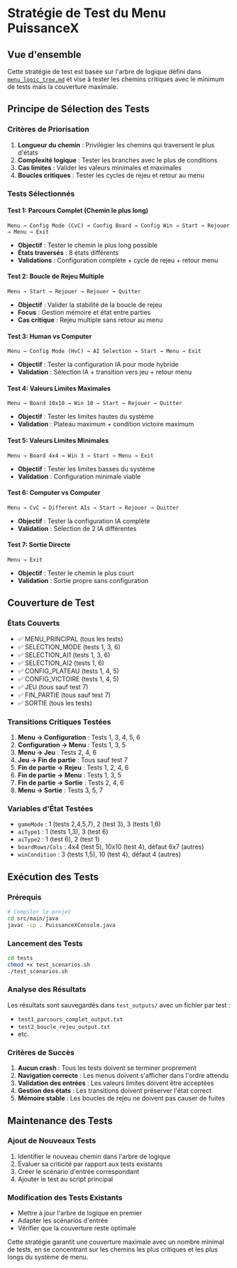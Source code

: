 # Stratégie de Test du Menu PuissanceX

## Vue d'ensemble

Cette stratégie de test est basée sur l'arbre de logique défini dans [`menu_logic_tree.md`](menu_logic_tree.md) et vise à tester les chemins critiques avec le minimum de tests mais la couverture maximale.

## Principe de Sélection des Tests

### Critères de Priorisation
1. **Longueur du chemin** : Privilégier les chemins qui traversent le plus d'états
2. **Complexité logique** : Tester les branches avec le plus de conditions
3. **Cas limites** : Valider les valeurs minimales et maximales
4. **Boucles critiques** : Tester les cycles de rejeu et retour au menu

### Tests Sélectionnés

#### Test 1: Parcours Complet (Chemin le plus long)
```
Menu → Config Mode (CvC) → Config Board → Config Win → Start → Rejouer → Menu → Exit
```
- **Objectif** : Tester le chemin le plus long possible
- **États traversés** : 8 états différents
- **Validations** : Configuration complète + cycle de rejeu + retour menu

#### Test 2: Boucle de Rejeu Multiple
```
Menu → Start → Rejouer → Rejouer → Quitter
```
- **Objectif** : Valider la stabilité de la boucle de rejeu
- **Focus** : Gestion mémoire et état entre parties
- **Cas critique** : Rejeu multiple sans retour au menu

#### Test 3: Human vs Computer
```
Menu → Config Mode (HvC) → AI Selection → Start → Menu → Exit
```
- **Objectif** : Tester la configuration IA pour mode hybride
- **Validation** : Sélection IA + transition vers jeu + retour menu

#### Test 4: Valeurs Limites Maximales
```
Menu → Board 10x10 → Win 10 → Start → Rejouer → Quitter
```
- **Objectif** : Tester les limites hautes du système
- **Validation** : Plateau maximum + condition victoire maximum

#### Test 5: Valeurs Limites Minimales
```
Menu → Board 4x4 → Win 3 → Start → Menu → Exit
```
- **Objectif** : Tester les limites basses du système
- **Validation** : Configuration minimale viable

#### Test 6: Computer vs Computer
```
Menu → CvC → Different AIs → Start → Rejouer → Quitter
```
- **Objectif** : Tester la configuration IA complète
- **Validation** : Sélection de 2 IA différentes

#### Test 7: Sortie Directe
```
Menu → Exit
```
- **Objectif** : Tester le chemin le plus court
- **Validation** : Sortie propre sans configuration

## Couverture de Test

### États Couverts
- ✅ MENU_PRINCIPAL (tous les tests)
- ✅ SELECTION_MODE (tests 1, 3, 6)
- ✅ SELECTION_AI1 (tests 1, 3, 6)
- ✅ SELECTION_AI2 (tests 1, 6)
- ✅ CONFIG_PLATEAU (tests 1, 4, 5)
- ✅ CONFIG_VICTOIRE (tests 1, 4, 5)
- ✅ JEU (tous sauf test 7)
- ✅ FIN_PARTIE (tous sauf test 7)
- ✅ SORTIE (tous les tests)

### Transitions Critiques Testées
1. **Menu → Configuration** : Tests 1, 3, 4, 5, 6
2. **Configuration → Menu** : Tests 1, 3, 5
3. **Menu → Jeu** : Tests 2, 4, 6
4. **Jeu → Fin de partie** : Tous sauf test 7
5. **Fin de partie → Rejeu** : Tests 1, 2, 4, 6
6. **Fin de partie → Menu** : Tests 1, 3, 5
7. **Fin de partie → Sortie** : Tests 2, 4, 6
8. **Menu → Sortie** : Tests 3, 5, 7

### Variables d'État Testées
- `gameMode` : 1 (tests 2,4,5,7), 2 (test 3), 3 (tests 1,6)
- `aiType1` : 1 (tests 1,3), 3 (test 6)
- `aiType2` : 1 (test 6), 2 (test 1)
- `boardRows/Cols` : 4x4 (test 5), 10x10 (test 4), défaut 6x7 (autres)
- `winCondition` : 3 (tests 1,5), 10 (test 4), défaut 4 (autres)

## Exécution des Tests

### Prérequis
```bash
# Compiler le projet
cd src/main/java
javac -cp . PuissanceXConsole.java
```

### Lancement des Tests
```bash
cd tests
chmod +x test_scenarios.sh
./test_scenarios.sh
```

### Analyse des Résultats
Les résultats sont sauvegardés dans `test_outputs/` avec un fichier par test :
- `test1_parcours_complet_output.txt`
- `test2_boucle_rejeu_output.txt`
- etc.

### Critères de Succès
1. **Aucun crash** : Tous les tests doivent se terminer proprement
2. **Navigation correcte** : Les menus doivent s'afficher dans l'ordre attendu
3. **Validation des entrées** : Les valeurs limites doivent être acceptées
4. **Gestion des états** : Les transitions doivent préserver l'état correct
5. **Mémoire stable** : Les boucles de rejeu ne doivent pas causer de fuites

## Maintenance des Tests

### Ajout de Nouveaux Tests
1. Identifier le nouveau chemin dans l'arbre de logique
2. Évaluer sa criticité par rapport aux tests existants
3. Créer le scénario d'entrée correspondant
4. Ajouter le test au script principal

### Modification des Tests Existants
- Mettre à jour l'arbre de logique en premier
- Adapter les scénarios d'entrée
- Vérifier que la couverture reste optimale

Cette stratégie garantit une couverture maximale avec un nombre minimal de tests, en se concentrant sur les chemins les plus critiques et les plus longs du système de menu.